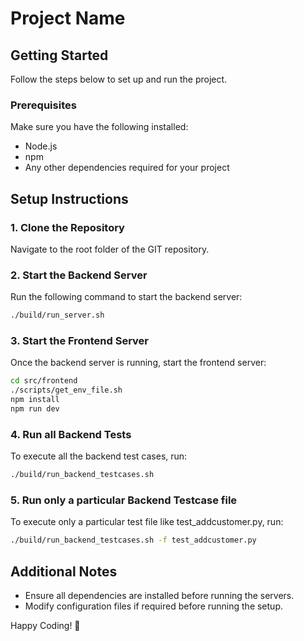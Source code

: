 # Project Name

## Getting Started

Follow the steps below to set up and run the project.

### Prerequisites
Make sure you have the following installed:
- Node.js
- npm
- Any other dependencies required for your project

## Setup Instructions

### 1. Clone the Repository
Navigate to the root folder of the GIT repository.

### 2. Start the Backend Server
Run the following command to start the backend server:
```sh
./build/run_server.sh
```

### 3. Start the Frontend Server
Once the backend server is running, start the frontend server:
```sh
cd src/frontend
./scripts/get_env_file.sh
npm install
npm run dev
```

### 4. Run all Backend Tests
To execute all the backend test cases, run:
```sh
./build/run_backend_testcases.sh
```

### 5. Run only a particular Backend Testcase file
To execute only a particular test file like test_addcustomer.py, run:
```sh
./build/run_backend_testcases.sh -f test_addcustomer.py
```

## Additional Notes
- Ensure all dependencies are installed before running the servers.
- Modify configuration files if required before running the setup.

Happy Coding! 🚀

